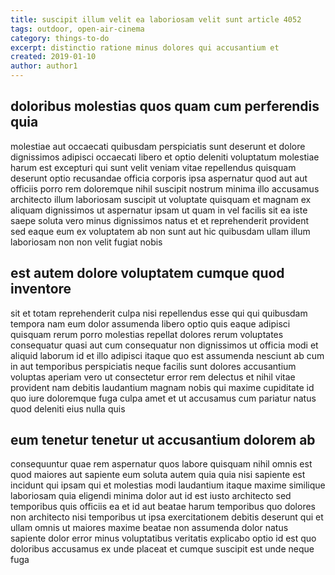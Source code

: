 ```yaml
---
title: suscipit illum velit ea laboriosam velit sunt article 4052
tags: outdoor, open-air-cinema
category: things-to-do
excerpt: distinctio ratione minus dolores qui accusantium et
created: 2019-01-10
author: author1
---
```


## doloribus molestias quos quam cum perferendis quia

molestiae aut occaecati quibusdam perspiciatis sunt deserunt et dolore dignissimos adipisci occaecati libero et optio deleniti voluptatum molestiae harum est excepturi qui sunt velit veniam vitae repellendus quisquam deserunt optio recusandae officia corporis ipsa aspernatur quod aut aut officiis porro rem doloremque nihil suscipit nostrum minima illo accusamus architecto illum laboriosam suscipit ut voluptate quisquam et magnam ex aliquam dignissimos ut aspernatur ipsam ut quam in vel facilis sit ea iste saepe soluta vero minus dignissimos natus et et reprehenderit provident sed eaque eum ex voluptatem ab non sunt aut hic quibusdam ullam illum laboriosam non non velit fugiat nobis

## est autem dolore voluptatem cumque quod inventore

sit et totam reprehenderit culpa nisi repellendus esse qui qui quibusdam tempora nam eum dolor assumenda libero optio quis eaque adipisci quisquam rerum porro molestias repellat dolores rerum voluptates consequatur quasi aut cum consequatur non dignissimos ut officia modi et aliquid laborum id et illo adipisci itaque quo est assumenda nesciunt ab cum in aut temporibus perspiciatis neque facilis sunt dolores accusantium voluptas aperiam vero ut consectetur error rem delectus et nihil vitae provident nam debitis laudantium magnam nobis qui maxime cupiditate id quo iure doloremque fuga culpa amet et ut accusamus cum pariatur natus quod deleniti eius nulla quis

## eum tenetur tenetur ut accusantium dolorem ab

consequuntur quae rem aspernatur quos labore quisquam nihil omnis est quod maiores aut sapiente eum soluta autem quia quia nisi sapiente est incidunt qui ipsam qui et molestias modi laudantium itaque maxime similique laboriosam quia eligendi minima dolor aut id est iusto architecto sed temporibus quis officiis ea et id aut beatae harum temporibus quo dolores non architecto nisi temporibus ut ipsa exercitationem debitis deserunt qui et ullam omnis ut maiores maxime beatae non assumenda dolor natus sapiente dolor error minus voluptatibus veritatis explicabo optio id est quo doloribus accusamus ex unde placeat et cumque suscipit est unde neque fuga
